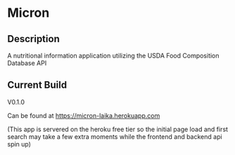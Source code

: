 # Micron

## Description
A nutritional information application utilizing the USDA Food Composition Database API

## Current Build
V0.1.0

Can be found at https://micron-laika.herokuapp.com

(This app is servered on the heroku free tier so the initial page load and first search may take a few extra moments while the frontend and backend api spin up)
